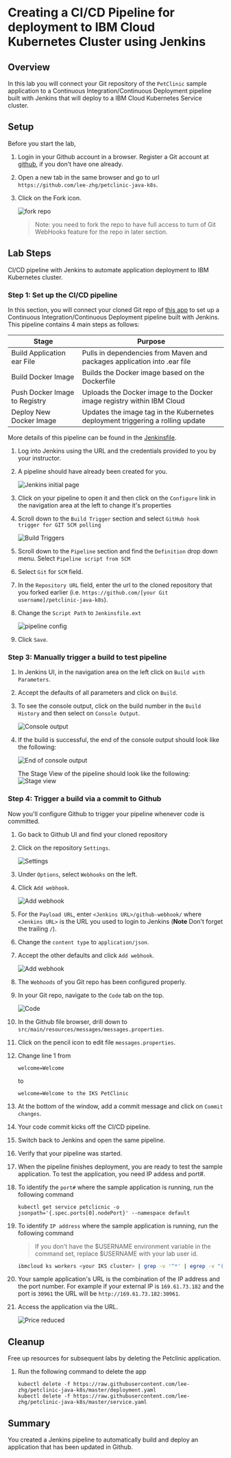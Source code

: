 
# Creating a CI/CD Pipeline for deployment to IBM Cloud Kubernetes Cluster using Jenkins

## Overview

In this lab you will connect your Git repository of the `PetClinic` sample application to a Continuous Integration/Continuous Deployment pipeline built with Jenkins that will deploy to a IBM Cloud Kubernetes Service cluster.

## Setup

Before you start the lab,

1. Login in your Github account in a browser. Register a Git account at [github](https://github.com), if you don't have one already.

1. Open a new tab in the same browser and go to url `https://github.com/lee-zhg/petclinic-java-k8s`.

1. Click on the Fork icon.

   ![fork repo](images/fork-repo.png)

   > Note: you need to fork the repo to have full access to turn of Git WebHooks feature for the repo in later section.

## Lab Steps

CI/CD pipeline with Jenkins to automate application deployment to IBM Kubernetes cluster.

### Step 1: Set up the CI/CD pipeline

In this section, you will connect your cloned Git repo of [this app](https://github.com/lee-zhg/petclinic-java-k8s) to set up a Continuous Integration/Continuous Deployment pipeline built with Jenkins. This pipeline contains 4 main steps as follows:

  | Stage                         | Purpose                                                                        |
  | ----------------------------- | ------------------------------------------------------------------------------ |
  | Build Application ear File    | Pulls in dependencies from Maven and packages application into .ear file       |
  | Build Docker Image            | Builds the Docker image based on the Dockerfile                                |
  | Push Docker Image to Registry | Uploads the Docker image to the Docker image registry within IBM Cloud         |
  | Deploy New Docker Image       | Updates the image tag in the Kubernetes deployment triggering a rolling update |

More details of this pipeline can be found in the [Jenkinsfile](https://raw.githubusercontent.com/lee-zhg/petclinic-java-k8s/master/Jenkinsfile.ext).

1. Log into Jenkins using the URL and the credentials provided to you by your instructor.

1. A pipeline should have already been created for you.

   ![Jenkins initial page](images/ss1.png)

1. Click on your pipeline to open it and then click on the `Configure` link in the navigation area at the left to change it's properties

1. Scroll down to the `Build Trigger` section and select `GitHub hook trigger for GIT SCM polling`

   ![Build Triggers](images/ss2.png)

1. Scroll down to the `Pipeline` section and find the `Definition` drop down menu. Select `Pipeline script from SCM`

1. Select `Git` for `SCM` field.

1. In the `Repository URL` field, enter the url to the cloned repository that you forked earlier (i.e. `https://github.com/[your Git username]/petclinic-java-k8s`).

1. Change the `Script Path` to `Jenkinsfile.ext`

   ![pipeline config](images/ss3.png)

1. Click `Save`.

### Step 3: Manually trigger a build to test pipeline

1. In Jenkins UI, in the navigation area on the left click on `Build with Parameters`.

1. Accept the defaults of all parameters and click on `Build`.

1. To see the console output, click on the build number in the `Build History` and then select on `Console Output`.

   ![Console output](images/ss4.png)

1. If the build is successful, the end of the console output should look like the following:

   ![End of console output](images/ss5.png)

   The Stage View of the pipeline should look like the following:
   ![Stage view](images/stages.png)

### Step 4: Trigger a build via a commit to Github

Now you'll configure Github to trigger your pipeline whenever code is committed.

1. Go back to Github UI and find your cloned repository

1. Click on the repository `Settings`.

   ![Settings](images/ss6.png)

1. Under `Options`, select `Webhooks` on the left.

1. Click `Add webhook`.

   ![Add webhook](images/ss7.png)

1. For the `Payload URL`, enter `<Jenkins URL>/github-webhook/`  where `<Jenkins URL>` is the URL you used  to login to Jenkins (**Note** Don't forget the trailing `/`).

1. Change the `content type` to `application/json`.

1. Accept the other defaults and click `Add webhook`.

   ![Add webhook](images/ss8.png)

1. The `Webhoods` of you Git repo has been configured properly.

1. In your Git repo, navigate to the `Code` tab on the top.

   ![Code](images/ss10.png)

1. In the Github file browser, drill down to `src/main/resources/messages/messages.properties`.

1. Click on the pencil icon to edit file `messages.properties`.

1. Change line 1 from

   ```text
   welcome=Welcome
   ```

   to

   ```text
   welcome=Welcome to the IKS PetClinic
   ```

1. At the bottom of the window, add a commit message and click on `Commit changes`.

1. Your code commit kicks off the CI/CD pipeline.

1. Switch back to Jenkins and open the same pipeline.

1. Verify that your pipeline was started.

1. When the pipeline finishes deployment, you are ready to test the sample application. To test the application, you need IP addess and port#.

1. To identify the `port#` where the sample application is running, run the following command

   ```console
   kubectl get service petclicnic -o jsonpath='{.spec.ports[0].nodePort}' --namespace default
   ```

1. To identify `IP address` where the sample application is running, run the following command

   >If you don't have the $USERNAME environment variable in the command set, replace $USERNAME with your lab user id.

   ```bash
   ibmcloud ks workers <your IKS cluster> | grep -v '^*' | egrep -v "(ID|OK)" | awk '{print $2;}' | head -n1
   ```

1. Your sample application's URL is the combination of the IP address and the port number. For example if your external IP is `169.61.73.182` and the port is `30961` the URL will be `http://169.61.73.182:30961`.

1. Access the application via the URL.

   ![Price reduced](images/ss9.png)

## Cleanup

Free up resources for subsequent labs by deleting the Petclinic application.

1. Run the following command to delete the app

   ```console
   kubectl delete -f https://raw.githubusercontent.com/lee-zhg/petclinic-java-k8s/master/deployment.yaml
   kubectl delete -f https://raw.githubusercontent.com/lee-zhg/petclinic-java-k8s/master/service.yaml
   ```

## Summary

You created a Jenkins pipeline to automatically build and deploy an application that has been updated in Github.
